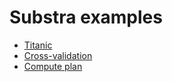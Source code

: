 # Substra examples

- [Titanic](./titanic/README.md)
- [Cross-validation](./cross_val/README.md)
- [Compute plan](./compute_plan/README.md)
